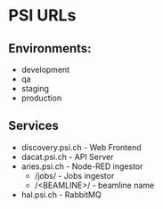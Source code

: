 # PSI URLs

## Environments:

* development
* qa
* staging
* production



## Services

* discovery.psi.ch - Web Frontend
* dacat.psi.ch - API Server
* aries.psi.ch - Node-RED ingestor
  * /jobs/ -  Jobs ingestor
  * /&lt;BEAMLINE&gt;/ - beamline name
* hal.psi.ch - RabbitMQ



